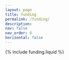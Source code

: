 ```yaml
---
layout: page
title: funding
permalink: /funding/
description:
nav: false
nav_order: 6
horizontal: false
---
```


{% include funding.liquid %}
